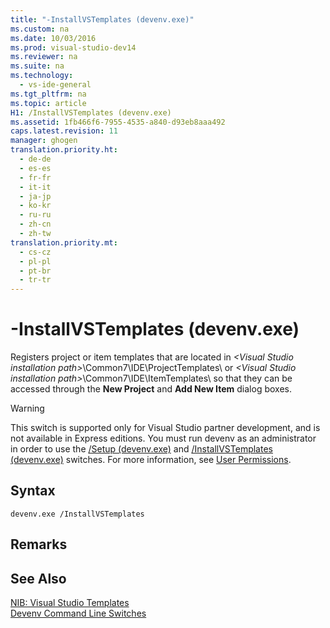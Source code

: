 ```yaml
---
title: "-InstallVSTemplates (devenv.exe)"
ms.custom: na
ms.date: 10/03/2016
ms.prod: visual-studio-dev14
ms.reviewer: na
ms.suite: na
ms.technology: 
  - vs-ide-general
ms.tgt_pltfrm: na
ms.topic: article
H1: /InstallVSTemplates (devenv.exe)
ms.assetid: 1fb466f6-7955-4535-a840-d93eb8aaa492
caps.latest.revision: 11
manager: ghogen
translation.priority.ht: 
  - de-de
  - es-es
  - fr-fr
  - it-it
  - ja-jp
  - ko-kr
  - ru-ru
  - zh-cn
  - zh-tw
translation.priority.mt: 
  - cs-cz
  - pl-pl
  - pt-br
  - tr-tr
---
```

# -InstallVSTemplates (devenv.exe)
Registers project or item templates that are located in *<Visual Studio installation path\>*\Common7\IDE\ProjectTemplates\ or *<Visual Studio installation path\>*\Common7\IDE\ItemTemplates\ so that they can be accessed through the **New Project** and **Add New Item** dialog boxes.  
  
> [!WARNING]
>  This switch is supported only for Visual Studio partner development, and is not available in Express editions. You must run devenv as an administrator in order to use the [/Setup (devenv.exe)](../VS_IDE/-Setup--devenv.exe-.md) and [/InstallVSTemplates (devenv.exe)](../VS_IDE/-InstallVSTemplates--devenv.exe-.md) switches. For more information, see [User Permissions](../VS_IDE/User-Permissions-and-Visual-Studio.md).  
  
## Syntax  
  
```  
devenv.exe /InstallVSTemplates  
```  
  
## Remarks  
  
## See Also  
 [NIB: Visual Studio Templates](assetId:///141fccaa-d68f-4155-822b-27f35dd94041)   
 [Devenv Command Line Switches](../VS_IDE/Devenv-Command-Line-Switches.md)